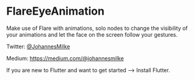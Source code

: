 # FlareEyeAnimation
Make use of Flare with animations, solo nodes to change the visibility of your animations and let the face on the screen follow your gestures.

Twitter: [@JohannesMilke](https://twitter.com/JohannesMilke "Twitter Johannes Milke")

Medium: https://medium.com/@johannesmilke

If you are new to Flutter and want to get started --> Install Flutter.
